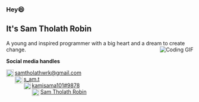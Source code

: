 ### Hey😄
## It's Sam Tholath Robin
A young and inspired programmer with a big heart and a dream to create change.
<img align="right" src="https://c.tenor.com/y2JXkY1pXkwAAAAM/cat-computer.gif" alt="Coding GIF">

<!--- Socials --->
<b>Social media handles</b>
<p>
<!--- Gmail --->
<a href="mailto:samtholathwrk@gmail.com">
  <img align="left" width="20px" alt="Sam's Gmail" src="https://img.icons8.com/color/48/000000/gmail-new.png" /> samtholathwrk@gmail.com
</a>
<br>

<!--- Instagram --->
<a href="https://www.instagram.com/s_am.t/">
  <img align="left" width="21px" alt="Sam's Instagram" src="https://img.icons8.com/fluent/48/000000/instagram-new.png" />
s_am.t</a>
<br>

<!--- Discord --->
<a href="https://discord.com/app">
  <img align="left" width="19px" alt="Sam's Server" src="https://img.icons8.com/color/48/000000/discord-logo.png" />
kamisama101#9878
</a>
<br>

<!--- Likedin --->
<a href="https://www.linkedin.com/in/sam-tholath-robin-686023222">
  <img align="left" width="20px" alt="Sam's LinkdeIN" src="https://img.icons8.com/color/48/000000/linkedin.png" />
Sam Tholath Robin
</a>
<br>

</p>
